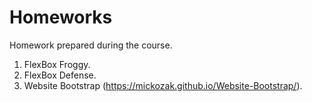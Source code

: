 # Homeworks

Homework prepared during the course.

1. FlexBox Froggy.
2. FlexBox Defense.
3. Website Bootstrap (https://mickozak.github.io/Website-Bootstrap/).
